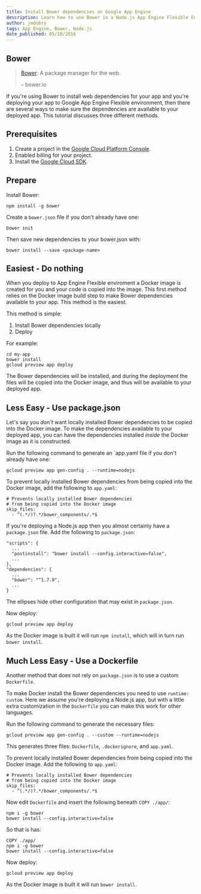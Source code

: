 ```yaml
---
title: Install Bower dependencies on Google App Engine
description: Learn how to use Bower in a Node.js App Engine Flexible Environment app
author: jmdobry
tags: App Engine, Bower, Node.js
date_published: 05/20/2016
---
```

## Bower

> [Bower](http://bower.io/): A package manager for the web.
>
> – bower.io

If you're using Bower to install web dependencies for your app and you're
deploying your app to Google App Engine Flexible environment, then there are
several ways to make sure the dependencies are available to your deployed app.
This tutorial discusses three different methods.

## Prerequisites

1. Create a project in the [Google Cloud Platform Console](https://console.cloud.google.com/).
1. Enabled billing for your project.
1. Install the [Google Cloud SDK](https://cloud.google.com/sdk/).

## Prepare

Install Bower:

    npm install -g bower

Create a `bower.json` file if you don't already have one:

    bower init

Then save new dependencies to your bower.json with:

    bower install --save <package-name>

## Easiest - Do nothing

When you deploy to App Engine Flexible enviroment a Docker image is created for
you and your code is copied into the image. This first method relies on the
Docker image build step to make Bower dependencies available to your app. This
method is the easiest.

This method is simple:

1. Install Bower dependencies locally
1. Deploy

For example:

    cd my-app
    bower install
    gcloud preview app deploy

The Bower dependencies will be installed, and during the deployment the files
will be copied into the Docker image, and thus will be available to your
deployed app.

## Less Easy - Use package.json

Let's say you _don't_ want locally installed Bower dependencies to be copied
into the Docker image. To make the dependencies available to your deployed app,
you can have the dependencies installed _inside_ the Docker image as it is
constructed.

Run the following command to generate an `app.yaml file if you don't already
have one:

    gcloud preview app gen-config . --runtime=nodejs

To prevent locally installed Bower dependencies from being copied into the
Docker image, add the following to `app.yaml`:

    # Prevents locally installed Bower dependencies
    # from being copied into the Docker image
    skip_files:
      - ^(.*/)?.*/bower_components/.*$

If you're deploying a Node.js app then you almost certainly have a
`package.json` file. Add the following to `package.json`:

    "scripts": {
      ...
      "postinstall": "bower install --config.interactive=false",
      ...
    },
    "dependencies": {
      ...
      "bower": "^1.7.9",
      ...
    }

The ellipses hide other configuration that may exist in `package.json`.

Now deploy:

    gcloud preview app deploy

As the Docker image is built it will run `npm install`, which will in turn run
`bower install`.

## Much Less Easy - Use a Dockerfile

Another method that does not rely on `package.json` is to use a custom
`Dockerfile`.

To make Docker install the Bower dependencies you need to use `runtime: custom`.
Here we assume you're deploying a Node.js app, but with a little extra
customization in the `Dockerfile` you can make this work for other languages.

Run the following command to generate the necessary files:

    gcloud preview app gen-config . --custom --runtime=nodejs

This generates three files: `Dockerfile`, `.dockerignore`, and `app.yaml`.

To prevent locally installed Bower dependencies from being copied into the
Docker image. Add the following to `app.yaml`:

    # Prevents locally installed Bower dependencies
    # from being copied into the Docker image
    skip_files:
      - ^(.*/)?.*/bower_components/.*$

Now edit `Dockerfile` and insert the following beneath `COPY ./app/`:

    npm i -g bower
    bower install --config.interactive=false

So that is has:

    COPY ./app/
    npm i -g bower
    bower install --config.interactive=false

Now deploy:

    gcloud preview app deploy

As the Docker image is built it will run `bower install`.
